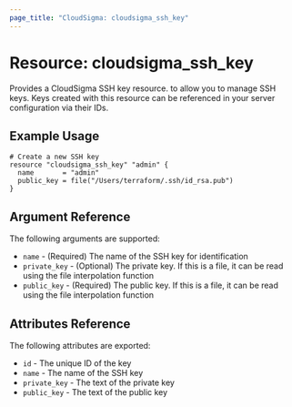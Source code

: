 ```yaml
---
page_title: "CloudSigma: cloudsigma_ssh_key"
---
```


# Resource: cloudsigma_ssh_key

Provides a CloudSigma SSH key resource. to allow you to manage SSH keys. Keys
created with this resource can be referenced in your server configuration via
their IDs.


## Example Usage

```hcl
# Create a new SSH key
resource "cloudsigma_ssh_key" "admin" {
  name       = "admin"
  public_key = file("/Users/terraform/.ssh/id_rsa.pub")
}
```


## Argument Reference

The following arguments are supported:

* `name` - (Required) The name of the SSH key for identification
* `private_key` - (Optional) The private key. If this is a file, it can be read using the file interpolation function
* `public_key` - (Required) The public key. If this is a file, it can be read using the file interpolation function


## Attributes Reference

The following attributes are exported:

* `id` - The unique ID of the key
* `name` - The name of the SSH key
* `private_key` - The text of the private key
* `public_key` - The text of the public key
